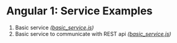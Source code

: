 # Angular 1: Service Examples

1. Basic service *([basic_service.js](basic_service.js))*
2. Basic service to communicate with REST api *([basic_service.js](basic_service.js))*
